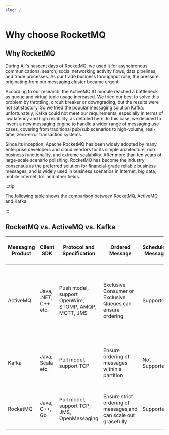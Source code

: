 ```yaml
---
slug: /
---
```


# Why choose RocketMQ

## Why RocketMQ
During Ali's nascent days of RocketMQ, we used it for asynchronous communications, search, social networking activity flows, data pipelines, and trade processes. As our trade business throughput rose, the pressure originating from our messaging cluster became urgent.

According to our research, the ActiveMQ IO module reached a bottleneck as queue and virtual topic usage increased. We tried our best to solve this problem by throttling, circuit breaker or downgrading, but the results were not satisfactory. So we tried the popular messaging solution Kafka. unfortunately, Kafka could not meet our requirements, especially in terms of low latency and high reliability, as detailed here. In this case, we decided to invent a new messaging engine to handle a wider range of messaging use cases, covering from traditional pub/sub scenarios to high-volume, real-time, zero-error transaction systems.

Since its inception, Apache RocketMQ has been widely adopted by many enterprise developers and cloud vendors for its simple architecture, rich business functionality, and extreme scalability. After more than ten years of large-scale scenario polishing, RocketMQ has become the industry consensus as the preferred solution for financial-grade reliable business messages, and is widely used in business scenarios in Internet, big data, mobile Internet, IoT and other fields.


:::tip

The following table shows the comparison between RocketMQ, ActiveMQ and Kafka

:::

## RocketMQ vs. ActiveMQ vs. Kafka

| Messaging Product|Client SDK| Protocol and Specification | Ordered Message  | Scheduled Message | Batched Message |BroadCast Message| Message Filter|Server Triggered Redelivery|Message Storage|Message Retroactive|Message Priority|High Availability and Failover|Message Track|Configuration|Management and Operation Tools|
| -------|--------|--------|-----|-----|-----|-----|-----|-----|-----|-----|-----|-----|-----|-----|-----|
| ActiveMQ|Java, .NET, C++ etc. |Push model, support OpenWire, STOMP, AMQP, MQTT, JMS|Exclusive Consumer or Exclusive Queues can ensure ordering|Supported|Not Supported|Supported|Supported|Not Supported|Supports very fast persistence using JDBC along with a high performance journal，such as levelDB, kahaDB|Supported|Supported|Supported, depending on storage,if using levelDB it requires a ZooKeeper server|Not Supported|The default configuration is low level, user need to optimize the configuration parameters|Supported|
| Kafka      | Java, Scala etc.|Pull model, support TCP|Ensure ordering of messages within a partition|Not Supported|Supported, with async producer|Not Supported|Supported, you can use Kafka Streams to filter messages|Not Supported|High performance file storage|Supported offset indicate|Not Supported|Supported, requires a ZooKeeper server|Not Supported|Kafka uses key-value pairs format for configuration. These values can be supplied either from a file or programmatically.|Supported, use terminal command to expose core metrics|
| RocketMQ      |Java, C++, Go |Pull model, support TCP, JMS, OpenMessaging|Ensure strict ordering of messages,and can scale out gracefully|Supported|Supported, with sync mode to avoid message loss|Supported|Supported, property filter expressions based on SQL92|Supported|High performance and low latency file storage|Supported timestamp and offset two indicates|Not Supported|Supported, Master-Slave model, without another kit|Supported|Work out of box,user only need to pay attention to a few configurations|Supported, rich web and terminal command to expose core metrics|
